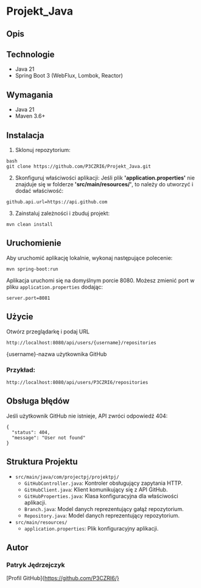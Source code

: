 # Projekt_Java

## Opis

## Technologie
- Java 21
- Spring Boot 3 (WebFlux, Lombok, Reactor)

## Wymagania
- Java 21
- Maven 3.6+

## Instalacja
1. Sklonuj repozytorium:
```
bash
git clone https://github.com/P3CZRI6/Projekt_Java.git
```

2. Skonfiguruj właściwości aplikacji:
Jeśli plik __'application.properties'__ nie znajduje się w folderze __'src/main/resources/'__, to należy do utworzyć i dodać właściwość:
```
github.api.url=https://api.github.com
```

3. Zainstaluj zależności i zbuduj projekt:
```
mvn clean install
```

## Uruchomienie
Aby uruchomić aplikację lokalnie, wykonaj następujące polecenie:
```
mvn spring-boot:run
```
Aplikacja uruchomi się na domyślnym porcie 8080. 
Możesz zmienić port w pliku `application.properties` dodając:
```
server.port=8081
```

## Użycie
Otwórz przeglądarkę i podaj URL
```
http://localhost:8080/api/users/{username}/repositories
```
{username}-nazwa użytkownika GitHub
### Przykład:
```
http://localhost:8080/api/users/P3CZRI6/repositories
```

## Obsługa błędów
Jeśli użytkownik GitHub nie istnieje, API zwróci odpowiedź 404:
```
{
  "status": 404,
  "message": "User not found"
}
```

## Struktura Projektu
- `src/main/java/com/projectpj/projektpj/`
  - `GitHubController.java`: Kontroler obsługujący zapytania HTTP.
  - `GitHubClient.java`: Klient komunikujący się z API GitHub.
  - `GitHubProperties.java`: Klasa konfiguracyjna dla właściwości aplikacji.
  - `Branch.java`: Model danych reprezentujący gałąź repozytorium.
  - `Repository.java`: Model danych reprezentujący repozytorium.
- `src/main/resources/`
  - `application.properties`: Plik konfiguracyjny aplikacji.

## Autor
### Patryk Jędrzejczyk
[Profil GitHub]{https://github.com/P3CZRI6/}


